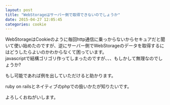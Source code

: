 ```yaml
---
layout: post
title: "WebStorageはサーバー側で取得できないのでしょうか"
date: 2015-04-27 12:05:45
categories: cookie
---
```

<p>WebStorageはCookieのように毎回http通信に乗っからないからセキュアだと聞いて使い始めたのですが、逆にサーバー側でWebStorageのデータを取得するにはどうしたらよいのかわからなくて困っています。<br>
javascriptで結構ゴリゴリ作ってしまったのですが、、、もしかして無理なのでしょうか?</p>

<p>もし可能であれば例を出していただけると助かります。</p>

<p>ruby on railsとネイティブのphpでの扱いかたが知りたいです。</p>

<p>よろしくおねがいします。</p>
